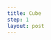 ```yaml
---
title: Cube
step: 1
layout: post
---
```


<script src="https://gist.github.com/madhephaestus/185a0aad1f898ab32e5e.js"></script>
